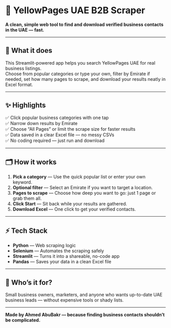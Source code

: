 # 📄 YellowPages UAE B2B Scraper

**A clean, simple web tool to find and download verified business contacts in the UAE — fast.**

---

## 🚀 What it does

This Streamlit-powered app helps you search YellowPages UAE for real business listings.  
Choose from popular categories or type your own, filter by Emirate if needed, set how many pages to scrape, and download your results neatly in Excel format.

---

## ✨ Highlights

✅ Click popular business categories with one tap  
✅ Narrow down results by Emirate  
✅ Choose “All Pages” or limit the scrape size for faster results  
✅ Data saved in a clear Excel file — no messy CSVs  
✅ No coding required — just run and download

---

## 🗂️ How it works

1. **Pick a category** — Use the quick popular list or enter your own keyword.  
2. **Optional filter** — Select an Emirate if you want to target a location.  
3. **Pages to scrape** — Choose how deep you want to go: just 1 page or grab them all.  
4. **Click Start** — Sit back while your results are gathered.  
5. **Download Excel** — One click to get your verified contacts.

---

## ⚡ Tech Stack

- **Python** — Web scraping logic
- **Selenium** — Automates the scraping safely
- **Streamlit** — Turns it into a shareable, no-code app
- **Pandas** — Saves your data in a clean Excel file

---

## 🎯 Who’s it for?

Small business owners, marketers, and anyone who wants up-to-date UAE business leads — without expensive tools or shady lists.

---

**Made by Ahmed AbuBakr — because finding business contacts shouldn’t be complicated.**